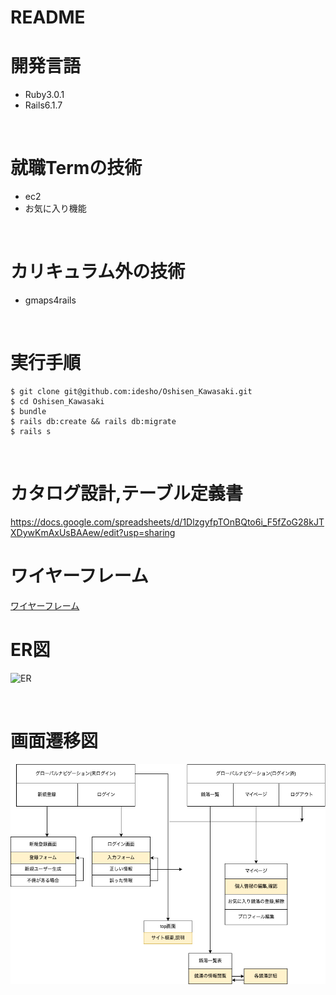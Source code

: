 # README

# 開発言語
* Ruby3.0.1
* Rails6.1.7

<br>

# 就職Termの技術

* ec2
* お気に入り機能


<br>

# カリキュラム外の技術
* gmaps4rails

<br>

# 実行手順
```
$ git clone git@github.com:idesho/Oshisen_Kawasaki.git
$ cd Oshisen_Kawasaki
$ bundle
$ rails db:create && rails db:migrate
$ rails s
```

<br>

# カタログ設計,テーブル定義書
https://docs.google.com/spreadsheets/d/1DlzgyfpTOnBQto6i_F5fZoG28kJTXDywKmAxUsBAAew/edit?usp=sharing
<br>

# ワイヤーフレーム
[ワイヤーフレーム](https://viewer.diagrams.net/?tags=%7B%7D&highlight=0000ff&edit=_blank&layers=1&nav=1&title=%E3%83%AF%E3%82%A4%E3%83%A4%E3%83%BC.svg#R%3Cmxfile%3E%3Cdiagram%20name%3D%22%E3%83%A1%E3%82%A4%E3%83%B3%E3%83%9A%E3%83%BC%E3%82%B8%22%20id%3D%22c9db0220-8083-56f3-ca83-edcdcd058819%22%3E3ZZNc5swEIZ%2FjY7xIAQYjoBJeujHTN2v6U0BAZoA8shysPPrK%2BTFQAzTJNPJoVwsvSvtWvusFhCJ6%2BOdpLvyk8hYhWwrOyKyQbaNHZ%2Fon045nRXf8s9CIXkGiwZhy58YiBaoB56x%2FWShEqJSfDcVU9E0LFUTjUop2umyXFTTqDtasCthm9KqV1fuoP%2FkmSrhHLY36B8YL8o%2BNvaCs%2BWepg%2BFFIcGIjaiYWdLTXs3cMp9STPRjiSSIBJLIdR5VB9jVnWJ7XPW71On%2Fo8iEpWqrvQE66Ex3y5sxi%2FZrA8mWaPG4Zb8kWztUZ%2By3MncNMD4BgI80urQB3gecRTucnhLTzK6L1kGE23ZdevrY9FV1%2BpeJ2Sv9HAlDeso51UVi0pI45TY5uk2KikeWG8xiSdRW3LFtjuadi5b7UVrBs8lXi4aBSWIbZiP3Fvm0TqteNFoLdUJYnI2Y30KmFTsOJIgg3dM1EzJk14C1h4p3JM1TNuh5DB2QSxH9eaARqHQi4vngZgeALR5gI%2BH7%2FUP5wuJv7lP7edN%2Ffsr%2F3XjXUNMCNL3OdyYgY0iCwahA6aIvA30mCPQmkX494KYEgvMs8B%2BgdCU43xtL1LEFnHnwL0jN0xmwHko8AwvH4Ue8m9RskY6MVGEkgD5MYreeEP%2FG3CBM3vh3pObM8NtjSIHRQFKnI6VHxluDnALNij8950VgEhohO4iUiP2r0R83Y2JQ0LHumabm2eB7VVr7TBz%2FT4OwVDzLKtMfL2RN8VHlqtx%2B4ZEPG%2Fn3rADDvWiKnpVz8bzNTTTtNfe66tIT4cPAmMbfXKR5A8%3D%3C%2Fdiagram%3E%3Cdiagram%20id%3D%22vIhInbRgr741aCmmTpXr%22%20name%3D%22%E3%83%AD%E3%82%B0%E3%82%A4%E3%83%B3%E3%83%9A%E3%83%BC%E3%82%B8%22%3E7Zhbb9owGIZ%2FjS%2BLkjjHSxLCdjMJhLqpV5WbmMSaEzPHFOivn5M4pwYE3QBNU32D%2Fdrx4XvezwEADLL9F4426TcWYwoMLd4DOAOGoZsulB%2BlcqgVV3NrIeEkVoM6YUXesBI1pW5JjIvBQMEYFWQzFCOW5zgSAw1xznbDYWtGh6tuUIJHwipCdKz%2BILFI1SkMp9O%2FYpKkzcq67dU9GWoGq5MUKYrZrifBEMCAMybqWrYPMC2D18Slfm5%2BorfdGMe5uOSBVejNng%2FzX%2BSJ0qdHK3pbWI8PusLziuhWnTjMECmfQ3HMcVGozYtDE5E1oTRglHHZzFkuVb8QnP3E70RESZLLJsVruT9%2FzXKh8OqmbKt1MRd4f%2FJEehsnaTDMMiz4QQ7ZdSQMW4U37VEwlcYxRYK8DlEi5Yikna9dYsGIXNnQ1IYacsq6rSebGdh6XWDRD7qs9DbaSRWKj2AxR1hGHFKR0TKYZfwba2myEaMixbFqyJ5NOT7bJ2V%2BTl6k3SQttJlwXqWLzxUUq2R0Di0woFeVMd9igyKSJ%2BWOrCO4y3ZvFjtwbGd2PRu42hEbwOvYoIHR2MC6nw3skQ0WqCh2jMefadnwgHdMS%2BczLf%2FVtIR3TEtvbIMQAvlVZzqrKgbwNVWZmqrLh%2Fe2iuSpaa41D85dBZEkivl5d8yrcj13OLe7I6AzvCRMeAt3LN3lYRsuA%2F7dgXYSTff58%2FRBv%2F0dUXN%2Fx9qoyinWu5QIvJKXQTnlTs5SGodt87hdrw%2FfGMPXqnLMNX%2FjBoWneVucuzpM7bQRBhw%2FCs24Y0Zf%2BqY%2Bb4AhofYVcIz1RZBO%2B3lMTs3iGMfQ3ZHc%2BAcMCG3g2RUwF0xt4M5B6AAZGd8HoQfcAPh%2FmJL%2FFTnbghNPh5oJTceVGejdiqNsdr9y61u2%2B68Ahr8B%3C%2Fdiagram%3E%3Cdiagram%20id%3D%2212HrpW373zZyDdCBRZGQ%22%20name%3D%22%E6%96%B0%E8%A6%8F%E7%99%BB%E9%8C%B2%E7%94%BB%E9%9D%A2%22%3E7Zldb5swFIZ%2FjS9Xgc3nZSCkvammLRfbLp3ggFXAyDhL2l8%2Fm5gk1ETJoiTVuqCqwscf2O9zXhtagOJy%2FchxnT%2BzlBQAWukaoDGAMHQ8%2BVsFXjcBrwtknKabkL0LTOkb0UFLR5c0JU2voWCsELTuB%2Besqshc9GKYc7bqN1uwov%2FUGmfECEznuDCjP2gq8k00gP4u%2FkRolndPtr1wU1PirrFeSZPjlK32QigBKOaMic1duY5JobTrdNn0mxyo3U6Mk0qc0mHcTH8W8fT708IqIstqnBlrvribUX7jYqkXnJSYFnrG4rWTYUGLImYF47JYsUpGo0Zw9kLeBXFBs0oWC7KQk4oWrBKaqe3octcDQARt6MJQxvUsCBdkfXB59lY0mWyElUTwV9lEd4CW1lknGkK6vNphc7o2%2BR6yrh3WmZJth96JKW%2B0nn%2BhrWdoa8iai7JQ2ig5u%2FSwZCHFTU5SXZA1tWpfrjNlsYeZTBkpPq4fOG9TPuJaY1dJfIyU1D1sLxNXU%2BM5rTI1I%2Fc4PS%2F2PX98HXqOM0DPviU936BX0flLhUvyD5rDDvvywiF5b2qO4G6Os80Bg482R2ia43MYw%2FZMaVF4S2k7jndnnOMM66OdYZvWuOM7%2BZ1twH23xdetYQ9fo8SC1rK%2BNUcptmUF7iQ%2Btm3OpdyEH0c3aa%2FLoEOu20Pneq6Bzh8g51yNHDTI1bhpVoynBji5bCX8Hj9DSiUOlZ%2BBI11R0jRV3SNOGvqGZ%2B1Qim%2FNaCXaxbgRcJUx8FKwRlM4hG7Ar1c4zbbeOQLlenZC993w7N3QHaB3493QMfElCARQ%2FagbGwQeSBwQBUC%2BkyYuiEZg5P2%2Ffht4Mb%2BW37LnxbeymTw2bAJ%2FjbKvbyKcfTFPr4vbbeO2d%2BcUbK9D4q9yKshU%2BkoNuZKjKKxsWaXb5%2B27DJous9prKG0uYrs%2BQxNhMPRlfImDbJCheY61VkNgNNbmiyx9M3J0VYTO43zqB9rxfOgD226uQ%2BhPYnY4vQ%2BC9OEQuhuSGzjsEg%2BEXgssUBtjMAGJD6QyUQSSEAQxiM506Kci57noIbSR5SDHD6BnhdfiKIu7P7i3dXv%2FtUDJHw%3D%3D%3C%2Fdiagram%3E%3Cdiagram%20id%3D%22akoSDz7HcMsowmoLQ148%22%20name%3D%22%E3%83%9E%E3%82%A4%E3%83%9A%E3%83%BC%E3%82%B8%22%3E7Vhbb9s2FP41BLaHBKKo66Nky90ehhXIhqJPhWzRkjZJ9Gi6dvbrd0iRsmVRTdrFKQpEAWLqkDwkz%2FedC4XIoj294%2Fmu%2Bo0VtEGuU5wQWSLXjb0A%2FkvBYy8IjKDkddGL8FnwUP9LtdDR0kNd0P1ooGCsEfVuLNywrqMbMZLlnLPjeNiWNeNVd3lJJ4KHTd5MpR%2FqQlS9NHLDs%2FwXWpeVWRkHcd%2FT5mawPsm%2Bygt2vBCRDJEFZ0z0rfa0oI20nbFLP2810ztsjNNOPGfCH%2Bm7Ja8%2Bfvr0V3lIPrwP%2FnTE73day%2Be8OegD682KR2OBSrQNtDAi6XAEB16KfF%2FRQr9Az06Ob0%2BlpMH9Go61F9C85wqVdFs3zYI1jCulxFWPnCg4%2B5uano51oCU9VrWgD7t8I1UeQQvIODt0xbDelnVCkwW7%2Bv1CvaMekOdNXXYg24CRKHSm%2BryUC3qaNSQe4AFaU9ZSwR9hiJ5gANWM9vTr8YIejpZVF9Qw43LNyHJQfAYNGhq3r8DQnWKYERQRlCxVw0WpoxuJaxqBHhNF3wb4JZ4aNSuUTxNjjFysnhkOPAu8eZ7PIhq6NgxfEcJgDsI4M4B5RpLoRrow6L5BCHnF%2F84QhhYIYxQlygsDlMYoWaHMk2jBvrJIumASviHn%2BtF3Ri66fQ7U5uY6ZfkTwMD4y5X8g56LxWw4XGXSrXq%2BkAIlYjUUNIlOhWsmBGttuXEPC9VdCSL3Osd6L5M6%2FXHqxHgKfRDbsPece%2F9G8McT%2BH9tZVEINSXY%2B4WZINguPYD9uys27Civ4Tj0iSLoCvsoiLI4%2BCKZrlixzDI3kzM43cPqpqTFV3BH%2F8vfIzsHLkAm2AKyG2ghp00u6s%2FjCtyGu17jPathPwPJcHQVKdh2u6diQpRha9%2FOHWyrn4NG9M7UjagT%2FHNgJube7ZWhExiAvd1JWdsBO4s77ZSyh%2FemSc9ToVWqX10KhONCDyS%2BKRfIuEqAMTArRGmIkkgmpjhFUWD2Cmfvt6vVX5Ne7mwcmCax4zrKtHVRyOk90fK1UiV9YyfBUsD4KfKXUtdBsL0m3lwms2Q8S7xbrW7B2yF2jYMXLDkJXphYeE1ulbiwpfJ%2Fin2b3mKKX%2BX6J9garO2Yn597Js5R1MpDB0XhuIHPPIyJliTZV1a0M8zsxWv%2BCod7VVPSNq8bY0YHu8RDnpPn%2Bf0GcvWbmz7fTV3zAca4aWBx09Dipv7N3JTYb3dY3g7k1cAxkRyrKO2jyEeJ8SA5JkRQlaepulAsUGq7WfyoXFAl6q24gL0xF4jlkvjKIduzc4EoeKfRNJCxMIlVA4TxECFMTJAmVZ8%2FjVXPgUXZF64GlrCtdIJCWRF4koDnCNMr%2FMEjzE1Z5fr%2BmFWWCyx2X4ZV8Hr%2BQtxXrefP7CT7Dw%3D%3D%3C%2Fdiagram%3E%3Cdiagram%20id%3D%22vwrmkc8ydJCVdVneblYk%22%20name%3D%22%E3%83%97%E3%83%AD%E3%83%95%E3%82%A3%E3%83%BC%E3%83%AB%E7%B7%A8%E9%9B%86%22%3E7Zldb9owFIZ%2FjS9XEef7MoGwrtO0TdU0rXcuMcGqE2eOKbS%2FfnZwICFGMEQzbSNC4Lz%2BSHyec3IcA%2Bxxvn7PUbn4xFJMARyla2BPAISh48lvJbxsBK8RMk7SjWTthHvyirU40uqSpLjqNBSMUUHKrjhjRYFnoqMhztmq22zOaPeqJcpwT7ifIdpXv5NULDZqAP2dfotJtmiubHnhpiZHTWM9k2qBUrZqSXYC7DFnTGxK%2BXqMqbJdY5dNv%2BmB2u2NcVyIkzp8Zg70Zsntt7B8ond3if%2Fy4Z0e5RnRpZ6wvlnx0lhgIXIqSxaw4%2B0URvIkRdUCp%2FpE1pSqfb7OlBvcPMppVUIWb3hNJZ4TSseMMl4PasP6UB0FZ0%2B4qSlYIUeJVwsi8H2JZmrIlRxFapwti3R7vTkrhHYWC%2Brz1vCj%2BpA6oiQrpDaTRsKyMtbzxVzg9UFDWls80q0xy7HgL7KJ7tAA1R5t69NVyz1GWlu0XMPRGtIemW0H3kGTBc3tNxjCPsPEBoENokldgCAe6UIEm4Kn2wTBecDbPDU1I8rjjtElF9bHAR84Dd5BPz9I1IcmhgMitA8hDJMGmNMokS7E44buFaHMK%2B4fRugYEIYgiOoo9EAcgmgKEkfRkveVBCoEI%2F9KDrrBcOQegtEP%2FhU9lJNAPD9nXz5if23IgUmOCO2hOdXqTc6heC72UpXTtzm0oAvDC2WmXmrqm9Yx5Sb7rWxryE2XXl9oV%2Bbaxu4p8dH29T1clfR6UmTqjtzj9Lyx7%2FmTt6HnWAZ61pD0%2BmmpQDn%2BBwIDGkxrh0Oa1pAuroFxKj1Drh82MLwrvfOTkuGFaVh6fo8eTokYmmD9mhq40%2FGxx%2BX23fUItGl9XAaa7bsdaK7t9qD5Qy7Sgh6zElXVivG0x03OWtm9ha9nSWUbMkM00hU5SVPVPea4Iq%2FosR5K4S0ZKUQ9FzcGrooItBSs0hAOkTME6iUCydoLJMPC2cTkzeIovD4Fz1%2FcGeAN%2BxRsLra%2F6QDVRxUsEHitN1YXxJF6af1fw80xrDoGDTfLtFnr0WYpDdQmeOO73s%2Bl2leOd3uhLcnL6t%2FEB7EPokDtU4RxDdsHoeQd18pE7Rbq8eX9bi6hu%2F4VPmDYE75UeoTd7BiclhzP8Ax5uvuHoK5r%2Fc1iJ78A%3C%2Fdiagram%3E%3Cdiagram%20id%3D%22uHoEVl9_QQeTMLPE9Y1t%22%20name%3D%22%E9%8A%AD%E6%B9%AF%E4%B8%80%E8%A6%A7%22%3E7VdNc5swEP01OiYD4sNwBEzaS3txZ3omRgZNAVEhYtxf35WQbKghcTOZ5BIO9vJWWkn7nrxr5CT18IVnbfmN5aRC2MoH5GwRxqHrw6cETiPgG6DgNB8h%2BwLs6B%2BiQUujPc1JNxsoGKsEbefgnjUN2YsZlnHOjvNhB1bNV22zglwBu31WXaM%2FaS7KEQ3w5oJ%2FJbQozcq2H46eOjOD9Um6MsvZcQI5KXISzpgYrXpISCVzZ%2FIyzntY8Z43xkkjbpmQWvlhCzkWe%2FYkvrc%2F4sTr73SUp6zq9YH1ZsXJZKAUdQWWjZz4fAQLXvKsK0muX8DTyvH1UEgZ3D%2FCsToB5j1XrMQHWlUJqxhXQR2sHjlRcPaLGE%2FDGogSH0sqyK7N9jLkEaIAxlnf5Of1DqwRWiw21u%2BT8JZ6AM8qWjSA7SFJBJyxPi%2FhggyribTP9ICsCauJ4CcYMsylqRVt%2BD1O5GFprJxIw9VYphVZnANfSAND8%2FYfHOJrDlMHBQ6KtsrAKLa0EWFj%2BHpMELyO8CmfmrVFKl8Wxpy5UD0rGriJvHWdrzK6WeTwHSl01igMU0OYa5BIG3Fi2P2kEOqK98EUugsUhiiI1C30URyi6AGlrmQL9pUG8gpGm0%2FmsBd8MHPYXyiCfmXyM%2BPH%2F90z47jrVAGKYADG7aBSZPxgFer7Jg2Mi8Hmx%2FX01H%2BlAXmX%2BEQhV9VNskOheYm0o6Z5LqfHnMBms0cVSiqoZbQRKpFejLytjNUL1umKuqanBd2tFd43qLOOF84KbeBd6cS231Uom5e7pXmbsnSPJvxNuhj8XBfzFk2LO%2B9a7IXfS2%2Fp2jmvSCe8Xvpa5Zv8OXDSvw%3D%3D%3C%2Fdiagram%3E%3Cdiagram%20id%3D%22xJ__5uCNs_xJuzrvBy-x%22%20name%3D%22%E9%8A%AD%E6%B9%AF%E8%A9%B3%E7%B4%B0%E7%94%BB%E9%9D%A2%22%3E7Vhdb5swFP01fmyFbSD4EQh02lZpUh%2F2OLHgABvgjDhLul8%2F27kQKNBlXb8mFVWqfXz9dc6173UQDavDVZNs8muR8hIRKz0gukSEYOy56p9Gbo%2BIawOQNUUKRifgpvjFAbQA3RUp3w4MpRClLDZDcCXqmq%2FkAEuaRuyHZmtRDmfdJBkfATerpByjn4tU5kfUI4sT%2Fo4XWd7OjF12bKmS1hh2ss2TVOx7EI0QDRsh5LFUHUJeavJaXo794pnWbmENr%2BU5Hb5tWfVll%2F2oBXn%2F6eL6wzWL4wsY5WdS7mDDsFh52zKQy6pUJYxo0G3BUpU02eY8hYpq2Wj76pBpP7j8qra1lap42RhVgnVRlqEoRWMGpcR8uqNsxHfettSiVqME%2B7yQ%2FGaTrPSQezWKwhqxq9NuvrWoJTgLJlDvDW%2BZT%2BFJWWS1wlaKJK4aA9gvbyQ%2FzBKJO3mUX3NRcdncKpO2g33sAR5NQd99zz0swPKea9iAJeCRWTfwSTRVAN3%2BQkMy1jCiyKPIX5oCQYEFBZ%2B0BRdsPO9hgvf1BNUmpfyzYwyVY%2Bab8YGzxJv381lFF2RKw2eUkM5JyKJWMLtFfCgEYavum4QqrjgvLKE9ISFDnm9OoYsChvwYRbZWS60r8vQR9BdvyhHHe2HlnLOUcxCzkLccCTaMS1PE9STthS1yX9h6hChF2xgEYYqNWe5C17PQ7E7Q7CCVHyqPixaIhYjF97CLXxW77pDcLl3ts7twx%2BwS66noXUzQqy4ZhgKq6Q1skwW4JuY7mnnfQgH%2Bb9zZvpN1dUT2GKd4inHnqRj3poM21leHvjcsxBaA%2BIHxdUW6A0Hb83tNHgpiFCyNja%2BF%2BadjkDQrEMWxZiODAdsXDR4n6JblOXE41jQ238wi2my75GsdXbTghXpK%2BQBXRZqWZnbVraizj8bslM%2FDfu94lhK%2B66Grj3U%2F2mzgUNgeOxSeuiDJU%2FkTHj%2FGroTIFCeDXND8ATLOH17r%2BSXO8Pw6EzcmJVN0P4BvVT29q01b79cJGv0G%3C%2Fdiagram%3E%3Cdiagram%20id%3D%22vmYeDeHpshWbUg-ksMW8%22%20name%3D%22%E7%AE%A1%E7%90%86%E8%80%85%E7%94%BB%E9%9D%A2%22%3E7ZZNj5swEIZ%2FjY9dgc3nEQi7vVRqlUPVoxscoDEYOU4h%2FfUdgyHQQLtbVd3L%2BhCN37EHe54hAyJJ1T1J2hQfRMY4wlbWIbJDGIeOB79auA6CNwq5LLNBsm%2FCvvzBjGgZ9VJm7LxYqITgqmyW4kHUNTuohUalFO1y2VHw5VMbmrM7YX%2Bg%2FF79XGaqGNQA%2Bzf9PSvzYnyy7YWDp6LjYnOTc0Ez0c4kkiKSSCHUYFVdwrjO3ZiXYd%2Fjhnc6mGS1es6Gp09RsytO9unLx2%2B4LnPH84t3Jsp3yi%2Fmwuaw6jpmoFAVB8tGJJ6uYMEko%2BeCZWYCnkavr7pcl8HDV7jWWYH5IHsq8bHkPBFcyD4owf3QG5UUJzZ6alFDlLgtSsX2DT3okC1EAU2KS51NzzuKWplisbGZz8Jb%2FQCd8jKvQTtAkhg4Y3NfJhXrNhNpT3igrJmomJJXWNItS9NUNDHTdlYeltGKWWk4RqOmIvMp8A0aGIbbCxjie4YpQQFB0a43MIotY0R4NDyzJgj%2BDvicp6G2ivLPhbEkF%2FZjowaeBW%2B7zjeJ%2BniN4X9ESLYQhukIzBmVyBhxMtJ9Qwh9xX1lhM4KwhAFUf8WeigOUfSIUkfTgnOlgX4FI%2F%2BNHHaDVybnrpDzUZSiyNZGaKHA08DgUIHbK0Ax1nTDnf5H%2FRXhslOtpXIGedbI8O8a2T%2FpW8vGZYf3iffISuaJ%2B%2FLUw%2FT2adP7Zt%2BHJP0J%3C%2Fdiagram%3E%3C%2Fmxfile%3E)
<br>

# ER図
![ER](readme/er図.png)

<br>

# 画面遷移図
![Screen](readme/遷移図.png)